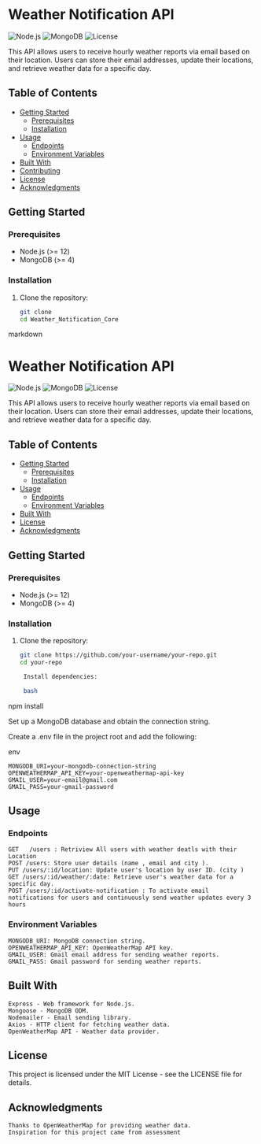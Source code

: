 # Weather Notification API

![Node.js](https://img.shields.io/badge/Node.js-%3E%3D%2012-brightgreen)
![MongoDB](https://img.shields.io/badge/MongoDB-%3E%3D%204-blue)
![License](https://img.shields.io/badge/license-MIT-blue.svg)

This API allows users to receive hourly weather reports via email based on their location. Users can store their email addresses, update their locations, and retrieve weather data for a specific day.

## Table of Contents

- [Getting Started](#getting-started)
  - [Prerequisites](#prerequisites)
  - [Installation](#installation)
- [Usage](#usage)
  - [Endpoints](#endpoints)
  - [Environment Variables](#environment-variables)
- [Built With](#built-with)
- [Contributing](#contributing)
- [License](#license)
- [Acknowledgments](#acknowledgments)

## Getting Started

### Prerequisites

- Node.js (>= 12)
- MongoDB (>= 4)

### Installation

1. Clone the repository:

   ```bash
   git clone
   cd Weather_Notification_Core

   ```

markdown

# Weather Notification API

![Node.js](https://img.shields.io/badge/Node.js-%3E%3D%2012-brightgreen)
![MongoDB](https://img.shields.io/badge/MongoDB-%3E%3D%204-blue)
![License](https://img.shields.io/badge/license-MIT-blue.svg)

This API allows users to receive hourly weather reports via email based on their location. Users can store their email addresses, update their locations, and retrieve weather data for a specific day.

## Table of Contents

- [Getting Started](#getting-started)
  - [Prerequisites](#prerequisites)
  - [Installation](#installation)
- [Usage](#usage)
  - [Endpoints](#endpoints)
  - [Environment Variables](#environment-variables)
- [Built With](#built-with)
- [License](#license)
- [Acknowledgments](#acknowledgments)

## Getting Started

### Prerequisites

- Node.js (>= 12)
- MongoDB (>= 4)

### Installation

1. Clone the repository:

   ```bash
   git clone https://github.com/your-username/your-repo.git
   cd your-repo

    Install dependencies:

    bash
   ```

npm install

Set up a MongoDB database and obtain the connection string.

Create a .env file in the project root and add the following:

env

    MONGODB_URI=your-mongodb-connection-string
    OPENWEATHERMAP_API_KEY=your-openweathermap-api-key
    GMAIL_USER=your-email@gmail.com
    GMAIL_PASS=your-gmail-password

## Usage

### Endpoints

    GET   /users : Retriview All users with weather deatls with their Location
    POST /users: Store user details (name , email and city ).
    PUT /users/:id/location: Update user's location by user ID. (city )
    GET /users/:id/weather/:date: Retrieve user's weather data for a specific day.
    POST /users/:id/activate-notification : To activate email notifications for users and continuously send weather updates every 3 hours

### Environment Variables

    MONGODB_URI: MongoDB connection string.
    OPENWEATHERMAP_API_KEY: OpenWeatherMap API key.
    GMAIL_USER: Gmail email address for sending weather reports.
    GMAIL_PASS: Gmail password for sending weather reports.

## Built With

    Express - Web framework for Node.js.
    Mongoose - MongoDB ODM.
    Nodemailer - Email sending library.
    Axios - HTTP client for fetching weather data.
    OpenWeatherMap API - Weather data provider.

## License

This project is licensed under the MIT License - see the LICENSE file for details.

## Acknowledgments

    Thanks to OpenWeatherMap for providing weather data.
    Inspiration for this project came from assessment
